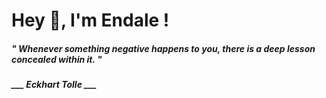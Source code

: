<h1 title="head"> Hey 👋, I'm Endale !</h1>

**<h5><i>" Whenever something negative happens to you, there is a deep lesson concealed within it. "</i></h5>**

*<b>___ Eckhart Tolle ___</b>*
